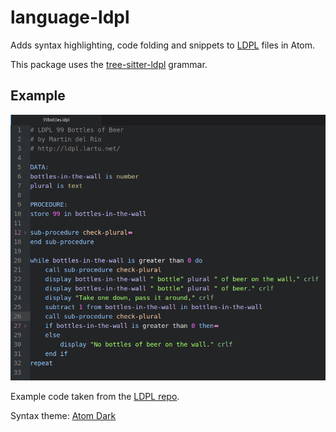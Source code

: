 # language-ldpl

Adds syntax highlighting, code folding and snippets to [LDPL](https://www.ldpl-lang.org/) files in Atom.

This package uses the [tree-sitter-ldpl](https://www.npmjs.com/package/tree-sitter-ldpl) grammar.

## Example

![Screenshot](screenshot.png)

Example code taken from the [LDPL repo](https://github.com/Lartu/ldpl/tree/master/examples).

Syntax theme: [Atom Dark](https://atom.io/themes/atom-dark-syntax)
